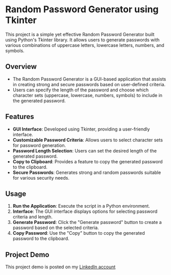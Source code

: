 # Random Password Generator using Tkinter

This project is a simple yet effective Random Password Generator built using Python's Tkinter library. It allows users to generate passwords with various combinations of uppercase letters, lowercase letters, numbers, and symbols.

## Overview

* The Random Password Generator is a GUI-based application that assists in creating strong and secure passwords based on user-defined criteria.
* Users can specify the length of the password and choose which character sets (uppercase, lowercase, numbers, symbols) to include in the generated password.

## Features

- **GUI Interface**: Developed using Tkinter, providing a user-friendly interface.
- **Customizable Password Criteria**: Allows users to select character sets for password generation.
- **Password Length Selection**: Users can set the desired length of the generated password.
- **Copy to Clipboard**: Provides a feature to copy the generated password to the clipboard.
- **Secure Passwords**: Generates strong and random passwords suitable for various security needs.

## Usage

1. **Run the Application**: Execute the script in a Python environment.
2. **Interface**: The GUI interface displays options for selecting password criteria and length.
3. **Generate Password**: Click the "Generate password" button to create a password based on the selected criteria.
4. **Copy Password**: Use the "Copy" button to copy the generated password to the clipboard.

## Project Demo
 
This project demo is posted on my [LinkedIn account]()
